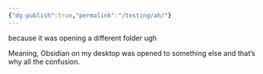 ```yaml
---
{"dg-publish":true,"permalink":"/testing/ah/"}
---
```


because it was opening a different folder ugh

Meaning, Obsidian on my desktop was opened to something else and that’s why all the confusion.

